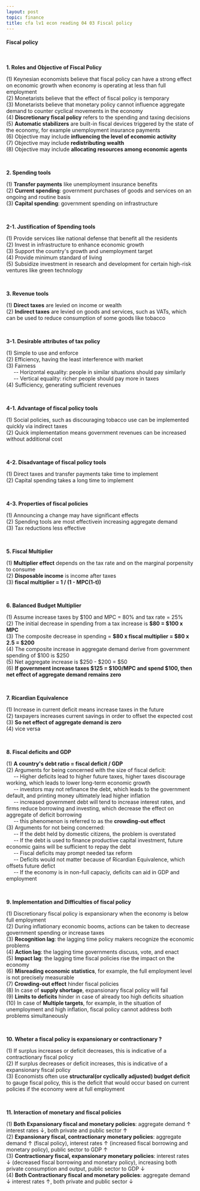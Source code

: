 ```yaml
---
layout: post
topic: finance
title: cfa lv1 econ reading 04 03 Fiscal policy
---
```


<h4>Fiscal policy</h4>
<br>

**1. Roles and Objective of Fiscal Policy**  

(1) Keynesian economists believe that fiscal policy can have a strong effect on economic growth when economy is operating at less than full employment  
(2) Monetarists believe that the effect of fiscal policy is temporary  
(3) Monetarists believe that monetary policy cannot influence aggregate demand to counter cyclical movements in the economy  
(4) **Discretionary fiscal policy** refers to the spending and taxing decisions  
(5) **Automatic stabilizers** are built-in fiscal devices triggered by the state of the economy, for example unemployment insurance payments  
(6) Objective may include **influencing the level of economic activity**  
(7) Objective may include **redistributing wealth**  
(8) Objective may include **allocating resources among economic agents**  

<br>

**2. Spending tools**  

(1) **Transfer payments** like unemployment insurance benefits  
(2) **Current spending**:  government purchases of goods and services on an ongoing and routine basis  
(3) **Capital spending**: government spending on infrastructure  

<br>

**2-1. Justification of Spending tools**  

(1) Provide services like national defense that benefit all the residents  
(2) Invest in infrastructure to enhance economic growth  
(3) Support the country's growth and unemployment target  
(4) Provide minimum standard of living  
(5) Subsidize investment in research and development for certain high-risk ventures like green technology  

<br>

**3. Revenue tools**  

(1) **Direct taxes** are levied on income or wealth  
(2) **Indirect taxes** are levied on goods and services, such as VATs, which can be used to reduce consumption of some goods like tobacco  

<br>

**3-1. Desirable attributes of tax policy**  

(1) Simple to use and enforce  
(2) Efficiency, having the least interference with market  
(3) Fairness  
&nbsp;&nbsp;&nbsp;&nbsp; -- Horizontal equality: people in similar situations should pay similarly  
&nbsp;&nbsp;&nbsp;&nbsp; -- Vertical equality: richer people should pay more in taxes  
(4) Sufficiency, generating sufficient revenues  

<br>

**4-1. Advantage of fiscal policy tools**  

(1) Social policies, such as discouraging tobacco use can be implemented quickly via indirect taxes  
(2) Quick implementation means government revenues can be increased without additional cost  

<br>

**4-2. Disadvantage of fiscal policy tools**  

(1) Direct taxes and transfer payments take time to implement  
(2) Capital spending takes a long time to implement  

<br>

**4-3. Properties of fiscal policies**  

(1) Announcing a change may have significant effects  
(2) Spending tools are most effectivein increasing aggregate demand  
(3) Tax reductions less effective  

<br>

**5. Fiscal Multiplier**  

(1) **Multiplier effect** depends on the tax rate and on the marginal porpensity to consume  
(2) **Disposable income** is income after taxes  
(3) **fiscal multiplier = 1 / (1 - MPC(1-t))**  

<br>

**6. Balanced Budget Multiplier**  

(1) Assume increase taxes by \$100 and MPC = 80% and tax rate = 25%  
(2) The initial decrease in spending from a tax increase is **\$80 = \$100 x MPC**  
(3) The composite decrease in spending = **\$80 x fiscal multiplier = \$80 x 2.5 = \$200**  
(4) The composite increase in aggregate demand derive from government spending of \$100 is \$250  
(5) Net aggregate increase is \$250 - \$200 = \$50  
(6) **If government increase taxes \$125 = \$100/MPC and spend \$100, then net effect of aggregate demand remains zero**  

<br>

**7. Ricardian Equivalence**  

(1) Increase in current deficit means increase taxes in the future  
(2) taxpayers increases current savings in order to offset the expected cost  
(3) **So net effect of aggregate demand is zero**  
(4) vice versa  

<br>

**8. Fiscal deficits and GDP**  

(1) **A country's debt ratio = fiscal deficit / GDP**  
(2) Arguments for being concerned with the size of fiscal deficit:  
&nbsp;&nbsp;&nbsp;&nbsp; -- Higher deficits lead to higher future taxes, higher taxes discourage working, which leads to lower long-term economic growth  
&nbsp;&nbsp;&nbsp;&nbsp; -- investors may not refinance the debt, which leads to the government default, and printing money ultimately lead higher inflation  
&nbsp;&nbsp;&nbsp;&nbsp; -- increased government debt will tend to increase interest rates, and firms reduce borrowing and investing, which decrease the effect on aggregate of deficit borrowing  
&nbsp;&nbsp;&nbsp;&nbsp; -- this phenomenon is referred to as the **crowding-out effect**  
(3) Arguments for not being concerned:  
&nbsp;&nbsp;&nbsp;&nbsp; -- If the debt held by domestic citizens, the problem is overstated  
&nbsp;&nbsp;&nbsp;&nbsp; -- If the debt is used to finance productive capital investment, future economic gains will be sufficient to repay the debt  
&nbsp;&nbsp;&nbsp;&nbsp; -- Fiscal deficits may prompt needed tax reform  
&nbsp;&nbsp;&nbsp;&nbsp; -- Deficits would not matter because of Ricardian Equivalence, which offsets future defict  
&nbsp;&nbsp;&nbsp;&nbsp; -- If the economy is in non-full capaciy, deficits can aid in GDP and employment  

<br>

**9. Implementation and Difficulties of fiscal policy**  

(1) Discretionary fiscal policy is expansionary when the economy is below full employment  
(2) During inflationary economic booms, actions can be taken to decrease government spending or increase taxes  
(3) **Recognition lag**: the lagging time policy makers recognize the economic problems  
(4) **Action lag**: the lagging time governments discuss, vote, and enact  
(5) **Impact lag**: the lagging time fiscal policies rise the impact on the economy  
(6) **Misreading economic statistics**, for example, the full employment level is not precisely measurable  
(7) **Crowding-out effect** hinder fiscal policies  
(8) In case of **supply shortage**, expansionary fiscal policy will fail  
(9) **Limits to deficits** hinder in case of already too high deficits situation  
(10) In case of **Multiple targets**, for example, in the situation of unemployment and high inflation, fiscal policy cannot address both problems simultaneously  

<br>

**10. Wheter a fiscal policy is expansionary or contractionary ?**

(1) If surplus increases or deficit decreases, this is indicative of a contractionary fiscal policy  
(2) If surplus decreases or deficit increases, this is indicative of a expansionary fiscal policy  
(3) Economists often use **structural(or cyclically adjusted) budget deficit** to gauge fiscal policy, this is the deficit that would occur based on current policies if the economy were at full employment  

<br>

**11. Interaction of monetary and fiscal policies**  

(1) **Both Expansionary fiscal and monetary policies**: aggregate demand &uarr; interest rates &darr;, both private and public sector &uarr;  
(2) **Expansionary fiscal, contractionary monetary policies**: aggregate demand &uarr; (fiscal policy), interest rates &uarr; (increased fiscal borrowing and monetary policy), public sector to GDP &uarr;  
(3) **Contractionary fiscal, expansionary monetary policies**: interest rates &darr; (decreased fiscal borrowing and monetary policy), increasing both private consumption and output, public sector to GDP &darr;  
(4) **Both Contractionary fiscal and monetary policies**: aggregate demand &darr; interest rates &uarr;, both private and public sector &darr;
